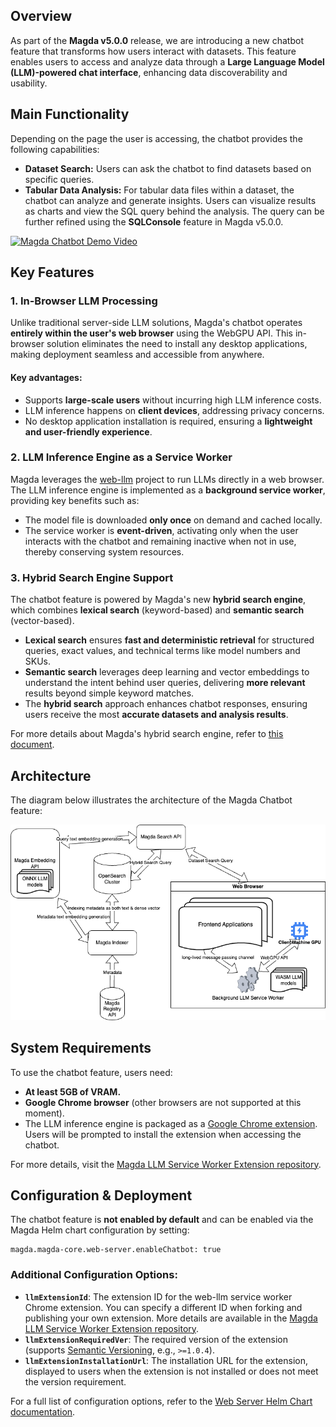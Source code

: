 ## Overview

As part of the **Magda v5.0.0** release, we are introducing a new chatbot feature that transforms how users interact with datasets. This feature enables users to access and analyze data through a **Large Language Model (LLM)-powered chat interface**, enhancing data discoverability and usability.

## Main Functionality

Depending on the page the user is accessing, the chatbot provides the following capabilities:

- **Dataset Search:** Users can ask the chatbot to find datasets based on specific queries.
- **Tabular Data Analysis:** For tabular data files within a dataset, the chatbot can analyze and generate insights. Users can visualize results as charts and view the SQL query behind the analysis. The query can be further refined using the **SQLConsole** feature in Magda v5.0.0.

[![Magda Chatbot Demo Video](https://img.youtube.com/vi/AvB2YiFU59g/0.jpg)](https://www.youtube.com/watch?v=AvB2YiFU59g)

## Key Features

### 1. **In-Browser LLM Processing**

Unlike traditional server-side LLM solutions, Magda's chatbot operates **entirely within the user's web browser** using the WebGPU API. This in-browser solution eliminates the need to install any desktop applications, making deployment seamless and accessible from anywhere.

#### Key advantages:

- Supports **large-scale users** without incurring high LLM inference costs.
- LLM inference happens on **client devices**, addressing privacy concerns.
- No desktop application installation is required, ensuring a **lightweight and user-friendly experience**.

### 2. **LLM Inference Engine as a Service Worker**

Magda leverages the [web-llm](https://github.com/mlc-ai/web-llm) project to run LLMs directly in a web browser. The LLM inference engine is implemented as a **background service worker**, providing key benefits such as:

- The model file is downloaded **only once** on demand and cached locally.
- The service worker is **event-driven**, activating only when the user interacts with the chatbot and remaining inactive when not in use, thereby conserving system resources.

### 3. **Hybrid Search Engine Support**

The chatbot feature is powered by Magda's new **hybrid search engine**, which combines **lexical search** (keyword-based) and **semantic search** (vector-based).

- **Lexical search** ensures **fast and deterministic retrieval** for structured queries, exact values, and technical terms like model numbers and SKUs.
- **Semantic search** leverages deep learning and vector embeddings to understand the intent behind user queries, delivering **more relevant** results beyond simple keyword matches.
- The **hybrid search** approach enhances chatbot responses, ensuring users receive the most **accurate datasets and analysis results**.

For more details about Magda's hybrid search engine, refer to [this document](./hybrid-search-engine.md).

## Architecture

The diagram below illustrates the architecture of the Magda Chatbot feature:

![Magda Chatbot Architecture](architecture/_resources/hybrid-search-chatbot.png)

## System Requirements

To use the chatbot feature, users need:

- **At least 5GB of VRAM.**
- **Google Chrome browser** (other browsers are not supported at this moment).
- The LLM inference engine is packaged as a [Google Chrome extension](https://chromewebstore.google.com/detail/magda-llm-service-worker/ljadmjdilnpmlhopijgimonfackfngmi). Users will be prompted to install the extension when accessing the chatbot.

For more details, visit the [Magda LLM Service Worker Extension repository](https://github.com/magda-io/magda-llm-service-worker-extension).

## Configuration & Deployment

The chatbot feature is **not enabled by default** and can be enabled via the Magda Helm chart configuration by setting:

```
magda.magda-core.web-server.enableChatbot: true
```

### Additional Configuration Options:

- **`llmExtensionId`**: The extension ID for the web-llm service worker Chrome extension. You can specify a different ID when forking and publishing your own extension. More details are available in the [Magda LLM Service Worker Extension repository](https://github.com/magda-io/magda-llm-service-worker-extension).
- **`llmExtensionRequiredVer`**: The required version of the extension (supports [Semantic Versioning](https://semver.org/), e.g., `>=1.0.4`).
- **`llmExtensionInstallationUrl`**: The installation URL for the extension, displayed to users when the extension is not installed or does not meet the version requirement.

For a full list of configuration options, refer to the [Web Server Helm Chart documentation](https://github.com/magda-io/magda/blob/main/deploy/helm/internal-charts/web-server/README.md).
